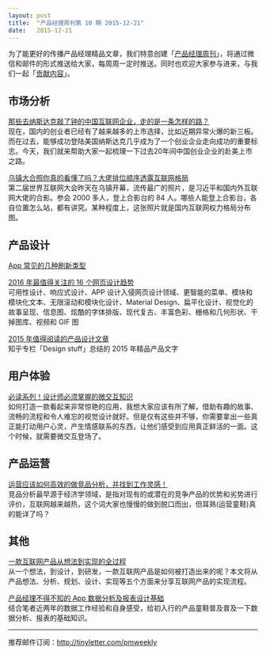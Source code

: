 ```yaml
---
layout: post
title:  "产品经理周刊第 10 期 2015-12-21"
date:   2015-12-21
---
```


为了能更好的传播产品经理精品文章，我们特意创建「[产品经理周刊](http://pmweekly.com/)」，将通过微信和邮件的形式推送给大家，每周周一定时推送。同时也欢迎大家参与进来，与我们一起「[贡献内容](https://github.com/vincent4j/pmweekly.com/issues/new)」。    

## 市场分析 

[那些去纳斯达克敲了钟的中国互联网企业，走的是一条怎样的路？](http://mp.weixin.qq.com/s?__biz=MjAzNzMzNTkyMQ==&mid=403070260&idx=1&sn=934707296b32e377efa4486616ba0538&scene=23&srcid=1221W2bwN3marCQKcGD2qODC#rd)   
现在，国内的创业者已经有了越来越多的上市选择，比如近期异常火爆的新三板。而在过去，能够成功登陆美国纳斯达克几乎成为了一个创业企业走向成功的重要标志。今天，我们就来帮助大家一起梳理一下过去20年间中国创业企业的赴美上市之路。    

[乌镇大合照你真的看懂了吗？大佬排位顺序透露互联网格局](http://mp.weixin.qq.com/s?__biz=MzAwODA2MjAyNA==&mid=401534418&idx=1&sn=f545c9124ed0204c99037b253744eeff&scene=23&srcid=1221ZplCgN2CMYMQWyIwecyl#rd)   
第二届世界互联网大会昨天在乌镇开幕，流传最广的照片，是习近平和国内外互联网大佬的合影。参会 2000 多人，登上合影台的 84 人。哪些人能登上合影台，各自位置怎么站，都有讲究。某种程度上，这张照片就是国内互联网权力格局分布图。     
  
## 产品设计 

[App 常见的几种刷新类型](http://mp.weixin.qq.com/s?__biz=MjM5NjA3ODI3Ng==&mid=400797834&idx=3&sn=9667752735e281e0334de39b73e55aee&scene=23&srcid=1221Mg6CT1HTyHI0XyHQ2AEi#rd)    

[2016 年最值得关注的 16 个网页设计趋势](http://mp.weixin.qq.com/s?__biz=MjM5OTEzMzQwMA==&mid=401674650&idx=1&sn=6345860342aadbcbd0a6734fbcbc2ffc&scene=23&srcid=1221HIvrB2voJpBNjrOFO5ol#rd)   
可用性设计、响应式设计、APP 设计入侵网页设计领域、更智能的菜单、模块和模块化文本、无限滚动和模块化设计、Material Design、扁平化设计、视觉化的故事呈现、信息图、炫酷的字体排版、现代复古、丰富色彩、栅格和几何形状、干掉图库、视频和 GIF 图      

[2015 年值得阅读的产品设计文章](http://zhuanlan.zhihu.com/design-stuff/20402884)   
知乎专栏「Design stuff」总结的 2015 年精品产品文字    

## 用户体验

[必读系列！设计师必须掌握的微交互知识](http://mp.weixin.qq.com/s?__biz=MzA4MzQ1ODIzMQ==&mid=401235512&idx=1&sn=de902c3579718995ed89192f1d88deae&scene=23&srcid=1221a2nc3pO0wKJarEXKdaKQ#rd)   
如何打造一款看起来非常惊艳的应用，我想大家应该有所了解，借助有趣的故事、流畅的流程和令人难忘的视觉设计就好。但是仅有这些并不够，你需要拿出一些真正能打动用户心灵，产生情感联系的东西，让他们感受到应用真正鲜活的一面。这个时候，就需要微交互登场了。       

## 产品运营   

[运营应该如何高效的做竞品分析，并找到工作灵感！](http://mp.weixin.qq.com/s?__biz=MjM5NTQ5MjIyMA==&mid=402521000&idx=1&sn=566698355b5a3a70c2c8ab46dea5c3f6&scene=23&srcid=1221YxmmqrRjge78X59bpt6I#rd)   
竞品分析最早源于经济学领域，是指对现有的或潜在的竞争产品的优势和劣势进行评价，互联网越来越热，这个词大家也慢慢的做到脱口而出，但耳熟(运营童鞋)真的能详了吗？   

## 其他   

[一款互联网产品从想法到实现的全过程](http://mp.weixin.qq.com/s?__biz=MzAxNzY1NjQ1OA==&mid=400694578&idx=4&sn=c4641c3aa7feb0e773e033612e536926&scene=23&srcid=1221j6dy5lxqoNaKD6ZFe6kA#rd)   
从一个想法，到设计，到研发，一款互联网产品是如何被打造出来的呢？本文将从产品想法、分析、规划、设计、实现等五个方面来分享互联网产品的实现流程。  

[产品经理不得不知的 App 数据分析及报表设计基础](http://mp.weixin.qq.com/s?__biz=MjM5NDEwMjg2MA==&mid=401655374&idx=1&sn=c5bc4bded4bd736c4a199afc2bd4541d&scene=23&srcid=1221l2E5Gqr3ZMcs1EnhLA2a#rd)   
结合笔者近两年的数据工作经验和自身感受，给初入行的产品童鞋普及普及一下数据分析、报表的基础知识。     

---
推荐邮件订阅：<http://tinyletter.com/pmweekly>  
      
  
 
